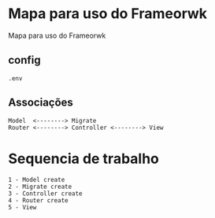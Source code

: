 
#   	Mapa para uso do Frameorwk
Mapa para uso do Frameorwk


## config
	.env


##  Associações
	Model  <--------> Migrate
	Router <--------> Controller <--------> View



# Sequencia de trabalho
	1 - Model create
	2 - Migrate create
	3 - Controller create 
	4 - Router create
	5 - View


